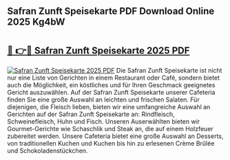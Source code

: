 ## Safran Zunft Speisekarte PDF Download Online 2025 Kg4bW

# <h2><a href="http://gc6do7.nevu.top/?p=Safran+Zunft+Speisekarte">🔗 👉🔴 Safran Zunft Speisekarte 2025 PDF</a></h2>

[![Safran Zunft Speisekarte 2025 PDF](https://i.imgur.com/dBaPXMq.png)](http://gc6do7.nevu.top/?p=Safran+Zunft+Speisekarte)
Die Safran Zunft Speisekarte ist nicht nur eine Liste von Gerichten in einem Restaurant oder Café, sondern bietet auch die Möglichkeit, ein köstliches und für Ihren Geschmack geeignetes Gericht auszuwählen. Auf der Safran Zunft Speisekarte unserer Cafeteria finden Sie eine große Auswahl an leichten und frischen Salaten. Für diejenigen, die Fleisch lieben, bieten wir eine umfangreiche Auswahl an Gerichten auf der Safran Zunft Speisekarte an: Rindfleisch, Schweinefleisch, Huhn und Fisch. Unseren Auserwählten bieten wir Gourmet-Gerichte wie Schaschlik und Steak an, die auf einem Holzfeuer zubereitet werden. Unsere Cafeteria bietet eine große Auswahl an Desserts, von traditionellen Kuchen und Kuchen bis hin zu erlesenen Crème Brûlée und Schokoladenstückchen.
